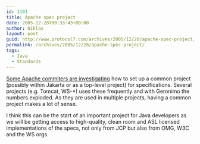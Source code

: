 ```yaml
---
id: 1101
title: Apache spec project
date: 2005-12-28T00:33:43+00:00
author: Niklas
layout: post
guid: http://www.protocol7.com/archives/2005/12/28/apache-spec-project/
permalink: /archives/2005/12/28/apache-spec-project/
tags:
  - Java
  - Standards
---
```

<div class='microid-fe562afb6d068704374df442eb24d40af51b85ef'>
  <p>
    <a href="http://mail-archives.apache.org/mod_mbox/incubator-general/200512.mbox/browser">Some Apache commiters are investigating</a> how to set up a common project (possibly within Jakarta or as a top-level project) for specifications. Several projects (e.g. Tomcat, WS-*) uses these frequently and with Geronimo the numbers exploded. As they are used in multiple projects, having a common project makes a lot of sense.
  </p>
  
  <p>
    I think this can be the start of an important project for Java developers as we will be getting access to high-quality, clean room and ASL licensed implementations of the specs, not only from JCP but also from OMG, W3C and the WS orgs.
  </p>
</div>